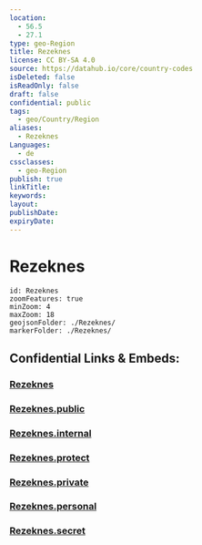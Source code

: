 ```yaml
---
location:
  - 56.5
  - 27.1
type: geo-Region
title: Rezeknes
license: CC BY-SA 4.0
source: https://datahub.io/core/country-codes
isDeleted: false
isReadOnly: false
draft: false
confidential: public
tags:
  - geo/Country/Region
aliases:
  - Rezeknes
Languages:
  - de
cssclasses:
  - geo-Region
publish: true
linkTitle:
keywords:
layout:
publishDate:
expiryDate:
---
```


# Rezeknes

```leaflet
id: Rezeknes
zoomFeatures: true 
minZoom: 4 
maxZoom: 18
geojsonFolder: ./Rezeknes/
markerFolder: ./Rezeknes/
```


## Confidential Links & Embeds: 

### [Rezeknes](/_Standards/Earth/Continent/Europe/Europe~North/Latvia/Counties/Rezeknes.md) 

### [Rezeknes.public](/_public/Earth/Continent/Europe/Europe~North/Latvia/Counties/Rezeknes.public.md) 

### [Rezeknes.internal](/_internal/Earth/Continent/Europe/Europe~North/Latvia/Counties/Rezeknes.internal.md) 

### [Rezeknes.protect](/_protect/Earth/Continent/Europe/Europe~North/Latvia/Counties/Rezeknes.protect.md) 

### [Rezeknes.private](/_private/Earth/Continent/Europe/Europe~North/Latvia/Counties/Rezeknes.private.md) 

### [Rezeknes.personal](/_personal/Earth/Continent/Europe/Europe~North/Latvia/Counties/Rezeknes.personal.md) 

### [Rezeknes.secret](/_secret/Earth/Continent/Europe/Europe~North/Latvia/Counties/Rezeknes.secret.md)

